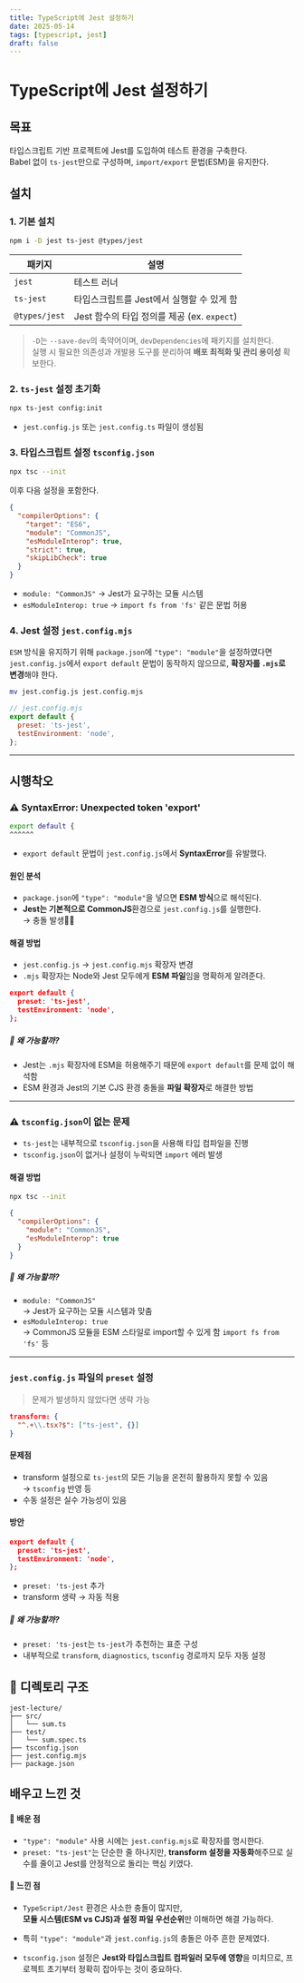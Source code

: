 ```yaml
---
title: TypeScript에 Jest 설정하기
date: 2025-05-14
tags: [typescript, jest]
draft: false
---
```


# TypeScript에 Jest 설정하기

## 목표

타입스크립트 기반 프로젝트에 Jest를 도입하여 테스트 환경을 구축한다.  
Babel 없이 `ts-jest`만으로 구성하며, `import/export` 문법(ESM)을 유지한다.

## 설치

### 1. 기본 설치

```bash
npm i -D jest ts-jest @types/jest
```

| 패키지        | 설명                                        |
| ------------- | ------------------------------------------- |
| `jest`        | 테스트 러너                                 |
| `ts-jest`     | 타입스크립트를 Jest에서 실행할 수 있게 함   |
| `@types/jest` | Jest 함수의 타입 정의를 제공 (ex. `expect`) |

> `-D`는 `--save-dev`의 축약어이며, `devDependencies`에 패키지를 설치한다.  
> 실행 시 필요한 의존성과 개발용 도구를 분리하여 **배포 최적화 및 관리 용이성** 확보한다.

### 2. `ts-jest` 설정 초기화

```bash
npx ts-jest config:init
```

- `jest.config.js` 또는 `jest.config.ts` 파일이 생성됨

### 3. 타입스크립트 설정 `tsconfig.json`

```bash
npx tsc --init
```

이후 다음 설정을 포함한다.

```json
{
  "compilerOptions": {
    "target": "ES6",
    "module": "CommonJS",
    "esModuleInterop": true,
    "strict": true,
    "skipLibCheck": true
  }
}
```

- `module: "CommonJS"` → Jest가 요구하는 모듈 시스템
- `esModuleInterop: true` → `import fs from 'fs'` 같은 문법 허용

### 4. Jest 설정 `jest.config.mjs`

`ESM` 방식을 유지하기 위해 `package.json`에 `"type": "module"`을 설정하였다면<br>`jest.config.js`에서 `export default` 문법이 동작하지 않으므로, **확장자를 `.mjs`로 변경**해야 한다.

```bash
mv jest.config.js jest.config.mjs
```

```javascript
// jest.config.mjs
export default {
  preset: 'ts-jest',
  testEnvironment: 'node',
};
```

---

## 시행착오

### ⚠️ SyntaxError: Unexpected token 'export'

```bash
export default {
^^^^^^
```

- `export default` 문법이 `jest.config.js`에서 **SyntaxError**를 유발했다.

#### 원인 분석

- `package.json`에 `"type": "module"`을 넣으면 **ESM 방식**으로 해석된다.
- **Jest는 기본적으로 CommonJS**환경으로 `jest.config.js`를 실행한다.<br> → 충돌 발생🧨🧨

#### 해결 방법

- `jest.config.js` → `jest.config.mjs` 확장자 변경
- `.mjs` 확장자는 Node와 Jest 모두에게 **ESM 파일**임을 명확하게 알려준다.

```json
export default {
  preset: 'ts-jest',
  testEnvironment: 'node',
};
```

##### 👀 왜 가능할까?

- Jest는 `.mjs` 확장자에 ESM을 허용해주기 때문에 `export default`를 문제 없이 해석함
- ESM 환경과 Jest의 기본 CJS 환경 충돌을 **파일 확장자**로 해결한 방법

---

### ⚠️ `tsconfig.json`이 없는 문제

- `ts-jest`는 내부적으로 `tsconfig.json`을 사용해 타입 컴파일을 진행
- `tsconfig.json`이 없거나 설정이 누락되면 `import` 에러 발생

#### 해결 방법

```bash
npx tsc --init
```

```json
{
  "compilerOptions": {
    "module": "CommonJS",
    "esModuleInterop": true
  }
}
```

##### 👀 왜 가능할까?

- `module: "CommonJS"` <br>→ Jest가 요구하는 모듈 시스템과 맞춤
- `esModuleInterop: true` <br>→ CommonJS 모듈을 ESM 스타일로 import할 수 있게 함 `import fs from 'fs'` 등

---

### `jest.config.js` 파일의 `preset` 설정

> 문제가 발생하지 않았다면 생략 가능

```json
transform: {
  "^.+\\.tsx?$": ["ts-jest", {}]
}
```

#### 문제점

- transform 설정으로 `ts-jest`의 모든 기능을 온전히 활용하지 못할 수 있음<br>→ `tsconfig` 반영 등
- 수동 설정은 실수 가능성이 있음

#### 방안

```json
export default {
  preset: 'ts-jest',
  testEnvironment: 'node',
};
```

- `preset: 'ts-jest` 추가
- transform 생략 → 자동 적용

##### 👀 왜 가능할까?

- `preset: 'ts-jest`는 `ts-jest`가 추천하는 표준 구성
- 내부적으로 `transform`, `diagnostics`, `tsconfig` 경로까지 모두 자동 설정

## 📁 디렉토리 구조

```shell
jest-lecture/
├── src/
│   └── sum.ts
├── test/
│   └── sum.spec.ts
├── tsconfig.json
├── jest.config.mjs
├── package.json

```

## 배우고 느낀 것

#### 📌 배운 점

- `"type": "module"` 사용 시에는 `jest.config.mjs`로 확장자를 명시한다.
- `preset: "ts-jest"`는 단순한 줄 하나지만, **transform 설정을 자동화**해주므로 실수를 줄이고 Jest를 안정적으로 돌리는 핵심 키였다.

#### 📌 느낀 점

- `TypeScript/Jest` 환경은 사소한 충돌이 많지만, <br>**모듈 시스템(ESM vs CJS)과 설정 파일 우선순위**만 이해하면 해결 가능하다.
- 특히 `"type": "module"`과 `jest.config.js`의 충돌은 아주 흔한 문제였다.

- `tsconfig.json` 설정은 **Jest와 타입스크립트 컴파일러 모두에 영향**을 미치므로, 프로젝트 초기부터 정확히 잡아두는 것이 중요하다.
